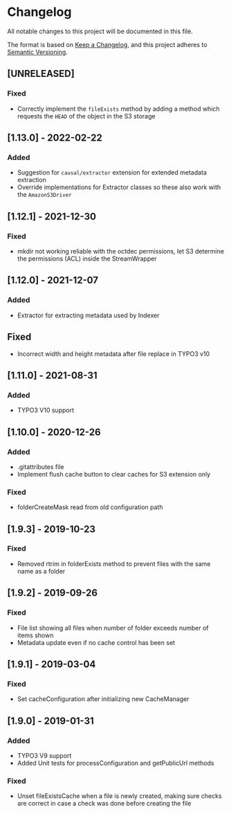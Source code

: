 # Changelog
All notable changes to this project will be documented in this file.

The format is based on [Keep a Changelog](https://keepachangelog.com/en/1.0.0/),
and this project adheres to [Semantic Versioning](https://semver.org/spec/v2.0.0.html).

## [UNRELEASED]
### Fixed
- Correctly implement the `fileExists` method by adding a method which requests the `HEAD` of the object in the S3 storage

## [1.13.0] - 2022-02-22
### Added
- Suggestion for `causal/extractor` extension for extended metadata extraction
- Override implementations for Extractor classes so these also work with the `AmazonS3Driver`

## [1.12.1] - 2021-12-30
### Fixed
- mkdir not working reliable with the octdec permissions, let S3 determine the permissions (ACL) inside the StreamWrapper

## [1.12.0] - 2021-12-07
### Added
- Extractor for extracting metadata used by Indexer

## Fixed
- Incorrect width and height metadata after file replace in TYPO3 v10

## [1.11.0] - 2021-08-31
### Added
- TYPO3 V10 support

## [1.10.0] - 2020-12-26
### Added
- .gitattributes file
- Implement flush cache button to clear caches for S3 extension only

### Fixed
- folderCreateMask read from old configuration path

## [1.9.3] - 2019-10-23
### Fixed
- Removed rtrim in folderExists method to prevent files with the same name as a folder

## [1.9.2] - 2019-09-26
### Fixed
- File list showing all files when number of folder exceeds number of items shown
- Metadata update even if no cache control has been set

## [1.9.1] - 2019-03-04
### Fixed
- Set cacheConfiguration after initializing new CacheManager

## [1.9.0] - 2019-01-31
### Added
- TYPO3 V9 support
- Added Unit tests for processConfiguration and getPublicUrl methods
### Fixed
- Unset fileExistsCache when a file is newly created, making sure checks are correct in case a check was done before creating the file
